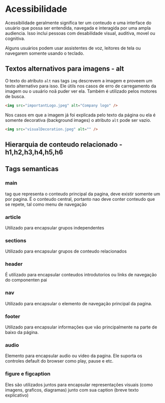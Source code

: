 # Acessibilidade

Acessibilidade geralmente significa ter um conteudo e uma interface do usuário que possa ser entendida, navegada e interagida por uma ampla audiencia. Isso inclui pessoas com desabilidade visual, auditiva, movel ou cognitiva.

Alguns usuários podem usar assistentes de voz, leitores de tela ou navegarem somente usando o teclado.

## Textos alternativos para imagens - alt

O texto do atributo `alt` nas tags `img` descrevem a imagem e proveem um texto alternativo para isso.
Ele útils nos casos de erro de carregamento da imagem ou o usuário noã puder ver ela. Também é utilizado pelos motores de busca.

```html
<img src="importantLogo.jpeg" alt="Company logo" />
```

Nos casos em que a imagem já foi explicada pelo texto da página ou ela é somente decorativa (background images) o atributo `alt` pode ser vazio.

```html
<img src="visualDecoration.jpeg" alt="" />
```

## Hierarquia de conteudo relacionado - h1,h2,h3,h4,h5,h6

## Tags semanticas

### main

tag que representa o conteudo principal da pagina, deve existir somente um por pagina. É o conteudo central, portanto nao deve conter conteudo que se repete, tal como menu de navegação

### article

Utilizado para encapsular grupos independentes

### sections

Utilizado para encapsular grupos de conteudo relacionados

### header

É utilizado para encapsular conteudos introdutorios ou links de navegação do componenten pai

### nav

Utilizado para encapsular o elemento de navegação principal da pagina.

### footer

Utilizado para encapsular informações que vão principalmente na parte de baixo da página.

### audio

Elemento para encapsular audio ou video da pagina. Ele suporta os controles default do browser como play, pause e etc.

### figure e figcaption

Eles são utilizados juntos para encapsular representações visuais (como imagens, graficos, diagramas) junto com sua caption (breve texto explicativo)
